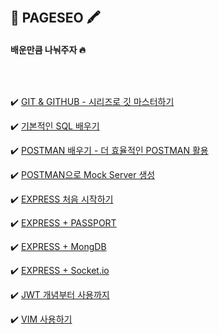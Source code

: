 ### ㅤ
## 📑 PAGESEO 🖍
#### 배운만큼 나눠주자 🔥
### ㅤ

✔️ [GIT & GITHUB - 시리즈로 깃 마스터하기](https://gngsn.tistory.com/category/GIT)

✔️ [기본적인 SQL 배우기](https://gngsn.tistory.com/28?category=851218)

✔️ [POSTMAN 배우기 - 더 효율적인 POSTMAN 활용](https://gngsn.tistory.com/25)

✔️ [POSTMAN으로 Mock Server 생성](https://gngsn.tistory.com/24)

✔️ [EXPRESS 처음 시작하기](https://gngsn.tistory.com/21)

✔️ [EXPRESS + PASSPORT](https://gngsn.tistory.com/22)

✔️ [EXPRESS + MongDB](https://gngsn.tistory.com/14)

✔️ [EXPRESS + Socket.io](https://gngsn.tistory.com/13)

✔️ [JWT 개념부터 사용까지](https://gngsn.tistory.com/31)

✔️ [VIM 사용하기](https://gngsn.tistory.com/7)



### ㅤ
